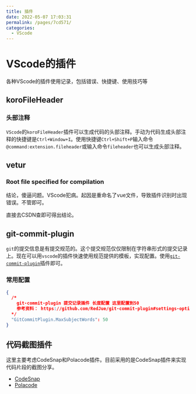 ```yaml
---
title: 插件
date: 2022-05-07 17:03:31
permalink: /pages/7cd571/
categories: 
  - VScode
---
```


# VScode的插件
各种VScode的插件使用记录，包括错误、快捷键、使用技巧等


## koroFileHeader
### 头部注释
`VScode`的`koroFileHeader`插件可以生成代码的头部注释。手动为代码生成头部注释的快捷键是`Ctrl+Window+I`。使用快捷键`Ctrl+Shift+P`输入命令`@command:extension.fileheader`或输入命令`fileheader`也可以生成头部注释。



## vetur

### Root file specified for compilation
结论，傻逼问题。VScode犯病。起因是重命名了vue文件，导致插件识别时出现错误。不管即可。

直接去CSDN查即可得出结论。




## git-commit-plugin
`git`的提交信息是有提交规范的。这个提交规范仅仅限制在字符串形式的提交记录上。现在可以用`vscode`的插件快速使用规范提供的模板，实现配置。使用[`git-commit-plugin`](https://marketplace.visualstudio.com/items?itemName=redjue.git-commit-plugin)插件即可。

### 常用配置
``` json
{
  /*
    git-commit-plugin 提交记录插件 长度配置 这里配置到50
    参考资料： https://github.com/RedJue/git-commit-plugin#settings-options
  */
  "GitCommitPlugin.MaxSubjectWords": 50
}
```

## 代码截图插件
这里主要考虑CodeSnap和Polacode插件。目前采用的是CodeSnap插件来实现代码片段的截图分享。

- [CodeSnap](https://marketplace.visualstudio.com/items?itemName=adpyke.codesnap)
- [Polacode](https://marketplace.visualstudio.com/items?itemName=pnp.polacode)

